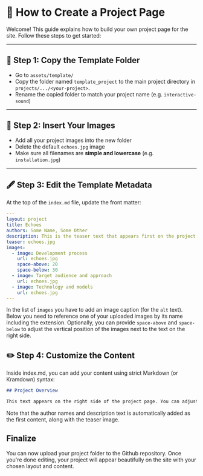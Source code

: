 # 🚀 How to Create a Project Page

Welcome! This guide explains how to build your own project page for the site. Follow these steps to get started:

---

## 🧩 Step 1: Copy the Template Folder

- Go to `assets/template/`
- Copy the folder named `template_project` to the main project directory in `projects/.../<your-project>`.
- Rename the copied folder to match your project name (e.g. `interactive-sound`)

---

## 📸 Step 2: Insert Your Images

- Add all your project images into the new folder
- Delete the default `echoes.jpg` image
- Make sure all filenames are **simple and lowercase** (e.g. `installation.jpg`)

---

## 🖋 Step 3: Edit the Template Metadata

At the top of the `index.md` file, update the front matter:

```yaml
---
layout: project
title: Echoes
authors: Some Name, Some Other
description: This is the teaser text that appears first on the project site and in the overview of the projects
teaser: echoes.jpg
images: 
  - image: Development process
    url: echoes.jpg
    space-above: 20
    space-below: 30
  - image: Target audience and approach
    url: echoes.jpg
  - image: Technology and models
    url: echoes.jpg
---

```

In the list of `images` you have to add an image caption (for the `alt` text). Below you need to reference one of your uploaded images by its name including the extension. Optionally, you can provide `space-above` and `space-below` to adjust the vertical position of the images next to the text on the right side.

## ✏️ Step 4: Customize the Content

Inside index.md, you can add your content using strict Markdown (or Kramdown) syntax:

```md
## Project Overview

This text appears on the right side of the project page. You can adjust the image positioning of the images on the left side (which is generated automatically from the list in the front matter above) by applying `space-above` and `space-below` to match this text.
```

Note that the author names and description text is automatically added as the first content, along with the teaser image.

## Finalize

You can now upload your project folder to the Github repository. Once you're done editing, your project will appear beautifully on the site with your chosen layout and content.
